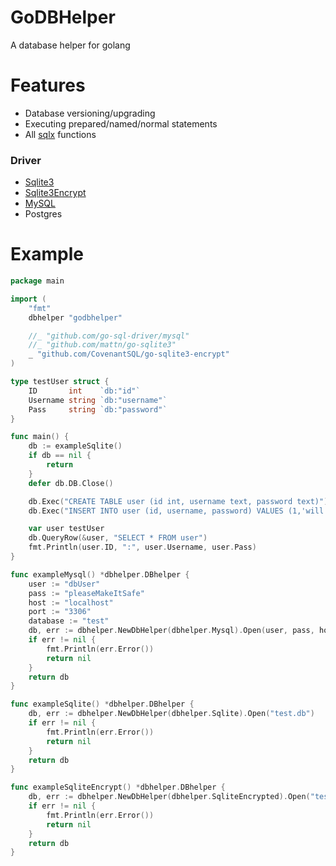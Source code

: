 # GoDBHelper
A database helper for golang

# Features

- Database versioning/upgrading
- Executing prepared/named/normal statements
- All [sqlx](https://github.com/jmoiron/sqlx) functions

### Driver
- [Sqlite3](https://github.com/mattn/go-sqlite3)
- [Sqlite3Encrypt](https://github.com/CovenantSQL/go-sqlite3-encrypt)
- [MySQL](github.com/go-sql-driver/mysql)
- Postgres

# Example

```go
package main

import (
	"fmt"
	dbhelper "godbhelper"

	//_ "github.com/go-sql-driver/mysql"
	//_ "github.com/mattn/go-sqlite3"
	_ "github.com/CovenantSQL/go-sqlite3-encrypt"
)

type testUser struct {
	ID       int    `db:"id"`
	Username string `db:"username"`
	Pass     string `db:"password"`
}

func main() {
	db := exampleSqlite()
	if db == nil {
		return
	}
	defer db.DB.Close()

	db.Exec("CREATE TABLE user (id int, username text, password text)")
	db.Exec("INSERT INTO user (id, username, password) VALUES (1,'will', 'iamsafe')")

	var user testUser
	db.QueryRow(&user, "SELECT * FROM user")
	fmt.Println(user.ID, ":", user.Username, user.Pass)
}

func exampleMysql() *dbhelper.DBhelper {
	user := "dbUser"
	pass := "pleaseMakeItSafe"
	host := "localhost"
	port := "3306"
	database := "test"
	db, err := dbhelper.NewDbHelper(dbhelper.Mysql).Open(user, pass, host, port, database)
	if err != nil {
		fmt.Println(err.Error())
		return nil
	}
	return db
}

func exampleSqlite() *dbhelper.DBhelper {
	db, err := dbhelper.NewDbHelper(dbhelper.Sqlite).Open("test.db")
	if err != nil {
		fmt.Println(err.Error())
		return nil
	}
	return db
}

func exampleSqliteEncrypt() *dbhelper.DBhelper {
	db, err := dbhelper.NewDbHelper(dbhelper.SqliteEncrypted).Open("test.db", "passKEY")
	if err != nil {
		fmt.Println(err.Error())
		return nil
	}
	return db
}

```
